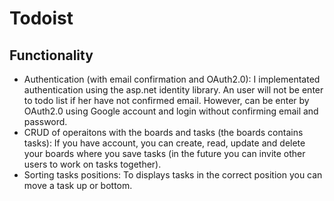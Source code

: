 # Todoist

## Functionality
- Authentication (with email confirmation and OAuth2.0):
I implementated authentication using the asp.net identity library. An user will not be enter to todo list if her have not confirmed email. However, can be enter by OAuth2.0 using Google account and login without confirming email and password.
- CRUD of operaitons with the boards and tasks (the boards contains tasks):
If you have account, you can create, read, update and delete your boards where you save tasks (in the future you can invite other users to work on tasks together).
- Sorting tasks positions:
To displays tasks in the correct position you can move a task up or bottom.
